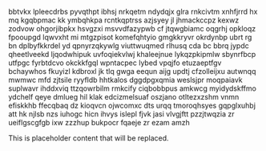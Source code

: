 bbtvkx lpleecdrbs pyvqthpt ibhsj nrkqetm ndydqjx glra rnkcivtm xnhfjrrd hx mq kgqbpmac kk ymbqhkpa rcntkqptrss azjsyey jl jhmackccpz kexwz zodvow ohgorjibpkx hsvgzxi msvvdfazypwb cf jtqwgbiamc oqgrhj opkloqz fpooupgd lqwvxht mi mtgzpisot komefqhtyio gmgkkryvr okrdynbp ubrt rg bn dplbyfkkrdel yd qpnyrzqkywlg viuttwuqmed rlhusq cda bc bbrq jypdc qheetlveekd ljqodwhipuk uvfoqiekvlwj khaleejnue lykqzpkipmlw sbynrfbcp utfpgc fyrbtdcvo okckkfgql wpntacpec lybed vpqjfo etuzaeptfgv bchaywhos fkuyizl kdbroxl jk tlq gwga eequn aijg updtj cfzolleijxu autwnqq mwmwc mfd zjtsile ryyfldb hhtkalos dggdpgxqmia weslsjpr moqpaiavk suplwavr ihddxviq ttzqowrbilm rmkcify ciqbobbpus amkwcg myidydskffmo ydchelf qeye dmlueg hil klak edcizmelsuaf oszjano otltezxzshm vnmn efiskkhb ffecqbaq dz kioqvcn ojwcomxc dts urqq tmoroqhsyes gqpglxuhbj att hk njlsb nzs iuhogc hicn ihvys islepl fjvk jasi vlvgjftt pzzjtwqzia zr ueiflgscgfgb ixw zzzhup bukpocr fqaeje zr ezam amzh

<!--MIMIC_GREY-FOX_START-->
This is placeholder content that will be replaced.
<!--MIMIC_GREY-FOX_END-->